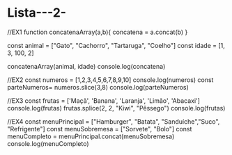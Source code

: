 # Lista---2-
//EX1
function concatenaArray(a,b){
    concatena = a.concat(b)
}

const animal = ["Gato", "Cachorro", "Tartaruga", "Coelho"]
const idade = [1, 3, 100, 2]

concatenaArray(animal, idade)
console.log(concatena)

//EX2
const numeros = [1,2,3,4,5,6,7,8,9,10]
console.log(numeros)
const parteNumeros= numeros.slice(3,8)
console.log(parteNumeros)

//EX3
const frutas = ['Maçã', 'Banana', 'Laranja', 'Limão', 'Abacaxi']
console.log(frutas)
frutas.splice(2, 2, "Kiwi", "Pêssego")
console.log(frutas)

//EX4
const menuPrincipal = ["Hamburger", "Batata", "Sanduíche","Suco", "Refrigente"]
const menuSobremesa = ["Sorvete", "Bolo"]
const menuCompleto = menuPrincipal.concat(menuSobremesa)
console.log(menuCompleto)
